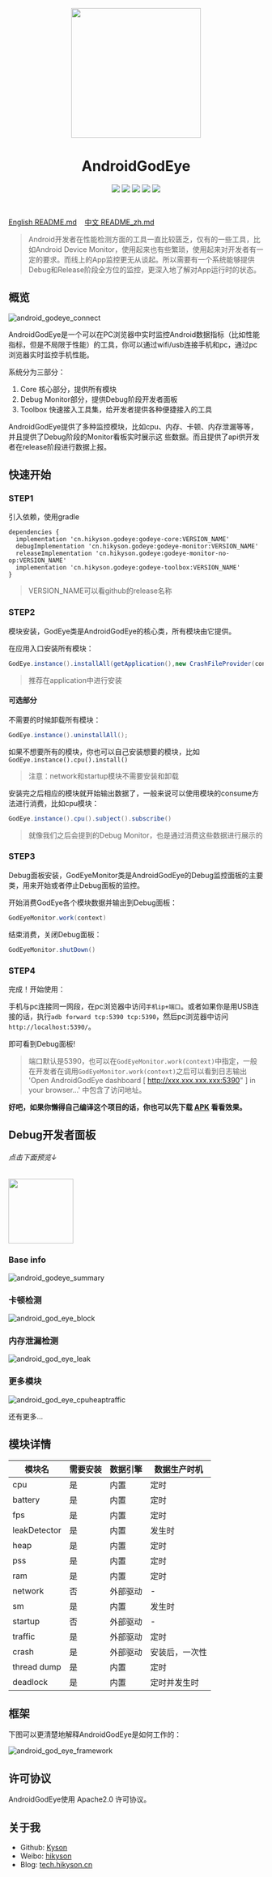 <p align="center">
  <img src="ART/android_god_eye_logo.png" width="256" height="256" />
</p>

<h1 align="center">AndroidGodEye</h1>
<p align="center">
<a href="https://travis-ci.org/Kyson/AndroidGodEye" target="_blank"><img src="https://travis-ci.org/Kyson/AndroidGodEye.svg?branch=master"></img></a>
<a href="https://oss.sonatype.org/content/repositories/releases/cn/hikyson/godeye/godeye-core/" target="_blank"><img src="https://img.shields.io/maven-central/v/cn.hikyson.godeye/godeye-core.svg"></img></a>
<a href="https://jitpack.io/#Kyson/AndroidGodEye" target="_blank"><img src="https://jitpack.io/v/Kyson/AndroidGodEye.svg"></img></a>
<a href="https://android-arsenal.com/details/1/6561" target="_blank"><img src="https://img.shields.io/badge/Android%20Arsenal-AndroidGodEye-brightgreen.svg?style=flat"></img></a>
<a href="LICENSE" target="_blank"><img src="http://img.shields.io/badge/license-Apache2.0-brightgreen.svg?style=flat"></img></a>
</p>
<br/>

<p>
<a href="README.md">English README.md</a>&nbsp;&nbsp;&nbsp;
<a href="README_zh.md">中文 README_zh.md</a>
</p>

> Android开发者在性能检测方面的工具一直比较匮乏，仅有的一些工具，比如Android Device Monitor，使用起来也有些繁琐，使用起来对开发者有一定的要求。而线上的App监控更无从谈起。所以需要有一个系统能够提供Debug和Release阶段全方位的监控，更深入地了解对App运行时的状态。

## 概览

![android_godeye_connect](ART/android_god_eye_connect.jpg)

AndroidGodEye是一个可以在PC浏览器中实时监控Android数据指标（比如性能指标，但是不局限于性能）的工具，你可以通过wifi/usb连接手机和pc，通过pc浏览器实时监控手机性能。

系统分为三部分：

1. Core 核心部分，提供所有模块
2. Debug Monitor部分，提供Debug阶段开发者面板
3. Toolbox 快速接入工具集，给开发者提供各种便捷接入的工具

AndroidGodEye提供了多种监控模块，比如cpu、内存、卡顿、内存泄漏等等，并且提供了Debug阶段的Monitor看板实时展示这
些数据。而且提供了api供开发者在release阶段进行数据上报。

## 快速开始

### STEP1

引入依赖，使用gradle

```
dependencies {
  implementation 'cn.hikyson.godeye:godeye-core:VERSION_NAME'
  debugImplementation 'cn.hikyson.godeye:godeye-monitor:VERSION_NAME'
  releaseImplementation 'cn.hikyson.godeye:godeye-monitor-no-op:VERSION_NAME'
  implementation 'cn.hikyson.godeye:godeye-toolbox:VERSION_NAME'
}
```

> VERSION_NAME可以看github的release名称

### STEP2

模块安装，GodEye类是AndroidGodEye的核心类，所有模块由它提供。

在应用入口安装所有模块：

```java
GodEye.instance().installAll(getApplication(),new CrashFileProvider(context))
```

> 推荐在application中进行安装

#### 可选部分

不需要的时候卸载所有模块：

```java
GodEye.instance().uninstallAll();
```

如果不想要所有的模块，你也可以自己安装想要的模块，比如`GodEye.instance().cpu().install()`

> 注意：network和startup模块不需要安装和卸载

安装完之后相应的模块就开始输出数据了，一般来说可以使用模块的consume方法进行消费，比如cpu模块：

```java
GodEye.instance().cpu().subject().subscribe()
```

> 就像我们之后会提到的Debug Monitor，也是通过消费这些数据进行展示的

### STEP3

Debug面板安装，GodEyeMonitor类是AndroidGodEye的Debug监控面板的主要类，用来开始或者停止Debug面板的监控。

开始消费GodEye各个模块数据并输出到Debug面板：

```java
GodEyeMonitor.work(context)
```

结束消费，关闭Debug面板：

```java
GodEyeMonitor.shutDown()
```

### STEP4

完成！开始使用：

手机与pc连接同一网段，在pc浏览器中访问`手机ip+端口`。或者如果你是用USB连接的话，执行`adb forward tcp:5390 tcp:5390`，然后pc浏览器中访问`http://localhost:5390/`。

即可看到Debug面板!

> 端口默认是5390，也可以在`GodEyeMonitor.work(context)`中指定，一般在开发者在调用`GodEyeMonitor.work(context)`之后可以看到日志输出 'Open AndroidGodEye dashboard [ http://xxx.xxx.xxx.xxx:5390" ] in your browser...' 中包含了访问地址。


**好吧，如果你懒得自己编译这个项目的话，你也可以先下载 [APK](https://fir.im/5k67) 看看效果。**

## Debug开发者面板

###### 点击下面预览↓

<p>
<a href="https://player.youku.com/embed/XMzIwMTgyOTI5Mg==" target:"_blank">
<img border="0" src="ART/android_god_eye_play.png" width="128" height="128" />
</a>
</p>

### Base info

![android_godeye_summary](ART/android_god_eye_summary.png)

### 卡顿检测

![android_god_eye_block](ART/android_god_eye_block.gif)

### 内存泄漏检测

![android_god_eye_leak](ART/android_god_eye_leak.gif)

### 更多模块

![android_god_eye_cpuheaptraffic](ART/android_god_eye_cpuheaptraffic.gif)

还有更多...

## 模块详情

|模块名|需要安装|数据引擎|数据生产时机|
|-----|------|-------|----------|
|cpu|是|内置|定时|
|battery|是|内置|定时|
|fps|是|内置|定时|
|leakDetector|是|内置|发生时|
|heap|是|内置|定时|
|pss|是|内置|定时|
|ram|是|内置|定时|
|network|否|外部驱动|-|
|sm|是|内置|发生时|
|startup|否|外部驱动|-|
|traffic|是|外部驱动|定时|
|crash|是|外部驱动|安装后，一次性|
|thread dump|是|内置|定时|
|deadlock|是|内置|定时并发生时|


## 框架

下图可以更清楚地解释AndroidGodEye是如何工作的：

![android_god_eye_framework](ART/android_god_eye_framework.jpeg)

## 许可协议

AndroidGodEye使用 Apache2.0 许可协议。

## 关于我

- Github: [Kyson](https://github.com/Kyson)
- Weibo: [hikyson](https://weibo.com/hikyson)
- Blog: [tech.hikyson.cn](https://tech.hikyson.cn/)









